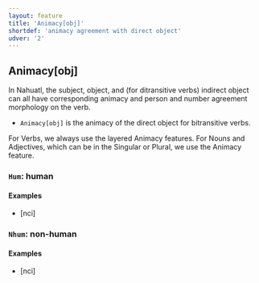 ```yaml
---
layout: feature
title: 'Animacy[obj]'
shortdef: 'animacy agreement with direct object'
udver: '2'
---
```


## Animacy[obj]

In Nahuatl, the subject, object, and (for ditransitive verbs) indirect object 
can all have corresponding animacy and person and number agreement morphology on the verb.

* `Animacy[obj]` is the animacy of the direct object for bitransitive verbs.

For Verbs, we always use the layered Animacy features. For Nouns and Adjectives, which can be in the Singular or Plural, we use the Animacy feature.


### <a name="Hum">`Hum`</a>: human

#### Examples

* [nci] 

### <a name="Nhum">`Nhum`</a>: non-human

#### Examples

* [nci] 


<!-- Interlanguage links updated Po 11. listopadu 2024, 20:09:31 CET -->
